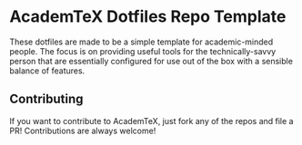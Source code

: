 # AcademTeX Dotfiles Repo Template 

These dotfiles are made to be a simple template for academic-minded people. The focus is on providing useful tools for 
the technically-savvy person that are essentially configured for use out of the box with a sensible balance of features.

## Contributing

If you want to contribute to AcademTeX, just fork any of the repos and file a PR! Contributions are always welcome!

